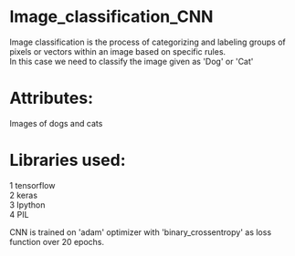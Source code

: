 # Image_classification_CNN
Image classification is the process of categorizing and labeling groups of pixels or vectors within an image based on specific rules.  
In this case we need to classify the image given as 'Dog' or 'Cat'  

# Attributes:
Images of dogs and cats  
  
# Libraries used:  
1 tensorflow  
2 keras  
3 Ipython  
4 PIL  
  
CNN is trained on 'adam' optimizer with 'binary_crossentropy' as loss function over 20 epochs.  
